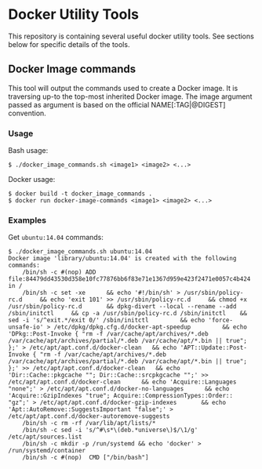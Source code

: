 # Docker Utility Tools

This repository is containing several useful docker utility tools. See sections
below for specific details of the tools.

## Docker Image commands

This tool will output the commands used to create a Docker image. It is
traversing up-to the top-most inherited Docker image. The image argument passed
as argument is based on the official NAME[:TAG|@DIGEST] convention.

### Usage

Bash usage:

```
$ ./docker_image_commands.sh <image1> <image2> <...>
```

Docker usage:

```
$ docker build -t docker_image_commands .
$ docker run docker-image-commands <image1> <image2> <...>
```

### Examples

Get `ubuntu:14.04` commands:

```
$ ./docker_image_commands.sh ubuntu:14.04
Docker image 'library/ubuntu:14.04' is created with the following commands:
	/bin/sh -c #(nop) ADD file:84479dd43530d358e10fc77876bb6f83e71e1367d959e423f2471e0057c4b424 in /
	/bin/sh -c set -xe 		&& echo '#!/bin/sh' > /usr/sbin/policy-rc.d 	&& echo 'exit 101' >> /usr/sbin/policy-rc.d 	&& chmod +x /usr/sbin/policy-rc.d 		&& dpkg-divert --local --rename --add /sbin/initctl 	&& cp -a /usr/sbin/policy-rc.d /sbin/initctl 	&& sed -i 's/^exit.*/exit 0/' /sbin/initctl 		&& echo 'force-unsafe-io' > /etc/dpkg/dpkg.cfg.d/docker-apt-speedup 		&& echo 'DPkg::Post-Invoke { "rm -f /var/cache/apt/archives/*.deb /var/cache/apt/archives/partial/*.deb /var/cache/apt/*.bin || true"; };' > /etc/apt/apt.conf.d/docker-clean 	&& echo 'APT::Update::Post-Invoke { "rm -f /var/cache/apt/archives/*.deb /var/cache/apt/archives/partial/*.deb /var/cache/apt/*.bin || true"; };' >> /etc/apt/apt.conf.d/docker-clean 	&& echo 'Dir::Cache::pkgcache ""; Dir::Cache::srcpkgcache "";' >> /etc/apt/apt.conf.d/docker-clean 		&& echo 'Acquire::Languages "none";' > /etc/apt/apt.conf.d/docker-no-languages 		&& echo 'Acquire::GzipIndexes "true"; Acquire::CompressionTypes::Order:: "gz";' > /etc/apt/apt.conf.d/docker-gzip-indexes 		&& echo 'Apt::AutoRemove::SuggestsImportant "false";' > /etc/apt/apt.conf.d/docker-autoremove-suggests
	/bin/sh -c rm -rf /var/lib/apt/lists/*
	/bin/sh -c sed -i 's/^#\s*\(deb.*universe\)$/\1/g' /etc/apt/sources.list
	/bin/sh -c mkdir -p /run/systemd && echo 'docker' > /run/systemd/container
	/bin/sh -c #(nop)  CMD ["/bin/bash"]


```
